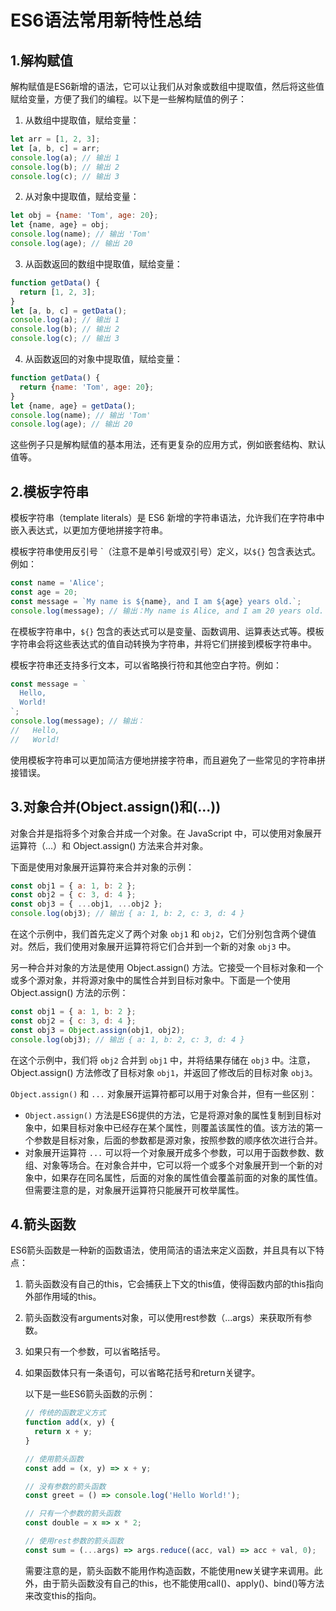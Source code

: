# ES6语法常用新特性总结

## 1.解构赋值

​	解构赋值是ES6新增的语法，它可以让我们从对象或数组中提取值，然后将这些值赋给变量，方便了我们的编程。以下是一些解构赋值的例子：

1. 从数组中提取值，赋给变量：

```js
let arr = [1, 2, 3];
let [a, b, c] = arr;
console.log(a); // 输出 1
console.log(b); // 输出 2
console.log(c); // 输出 3
```

2. 从对象中提取值，赋给变量：

```js
let obj = {name: 'Tom', age: 20};
let {name, age} = obj;
console.log(name); // 输出 'Tom'
console.log(age); // 输出 20
```

3. 从函数返回的数组中提取值，赋给变量：

```js
function getData() {
  return [1, 2, 3];
}
let [a, b, c] = getData();
console.log(a); // 输出 1
console.log(b); // 输出 2
console.log(c); // 输出 3
```

4. 从函数返回的对象中提取值，赋给变量：

```js
function getData() {
  return {name: 'Tom', age: 20};
}
let {name, age} = getData();
console.log(name); // 输出 'Tom'
console.log(age); // 输出 20
```

这些例子只是解构赋值的基本用法，还有更复杂的应用方式，例如嵌套结构、默认值等。

## 2.模板字符串

模板字符串（template literals）是 ES6 新增的字符串语法，允许我们在字符串中嵌入表达式，以更加方便地拼接字符串。

模板字符串使用反引号 \`（注意不是单引号或双引号）定义，以`${}` 包含表达式。例如：

```js
const name = 'Alice';
const age = 20;
const message = `My name is ${name}, and I am ${age} years old.`;
console.log(message); // 输出：My name is Alice, and I am 20 years old.
```

在模板字符串中，`${}` 包含的表达式可以是变量、函数调用、运算表达式等。模板字符串会将这些表达式的值自动转换为字符串，并将它们拼接到模板字符串中。

模板字符串还支持多行文本，可以省略换行符和其他空白字符。例如：

```js
const message = `
  Hello,
  World!
`;
console.log(message); // 输出：
//   Hello,
//   World!
```

使用模板字符串可以更加简洁方便地拼接字符串，而且避免了一些常见的字符串拼接错误。

## 3.对象合并(Object.assign()和(...))

对象合并是指将多个对象合并成一个对象。在 JavaScript 中，可以使用对象展开运算符（...）和 Object.assign() 方法来合并对象。

下面是使用对象展开运算符来合并对象的示例：

```js
const obj1 = { a: 1, b: 2 };
const obj2 = { c: 3, d: 4 };
const obj3 = { ...obj1, ...obj2 };
console.log(obj3); // 输出 { a: 1, b: 2, c: 3, d: 4 }
```

在这个示例中，我们首先定义了两个对象 `obj1` 和 `obj2`，它们分别包含两个键值对。然后，我们使用对象展开运算符将它们合并到一个新的对象 `obj3` 中。

另一种合并对象的方法是使用 Object.assign() 方法。它接受一个目标对象和一个或多个源对象，并将源对象中的属性合并到目标对象中。下面是一个使用 Object.assign() 方法的示例：

```js
const obj1 = { a: 1, b: 2 };
const obj2 = { c: 3, d: 4 };
const obj3 = Object.assign(obj1, obj2);
console.log(obj3); // 输出 { a: 1, b: 2, c: 3, d: 4 }
```

在这个示例中，我们将 `obj2` 合并到 `obj1` 中，并将结果存储在 `obj3` 中。注意，Object.assign() 方法修改了目标对象 `obj1`，并返回了修改后的目标对象 `obj3`。

`Object.assign()` 和 `...` 对象展开运算符都可以用于对象合并，但有一些区别：

- `Object.assign()` 方法是ES6提供的方法，它是将源对象的属性复制到目标对象中，如果目标对象中已经存在某个属性，则覆盖该属性的值。该方法的第一个参数是目标对象，后面的参数都是源对象，按照参数的顺序依次进行合并。
- 对象展开运算符 `...` 可以将一个对象展开成多个参数，可以用于函数参数、数组、对象等场合。在对象合并中，它可以将一个或多个对象展开到一个新的对象中，如果存在同名属性，后面的对象的属性值会覆盖前面的对象的属性值。但需要注意的是，对象展开运算符只能展开可枚举属性。

## 4.箭头函数

ES6箭头函数是一种新的函数语法，使用简洁的语法来定义函数，并且具有以下特点：

1. 箭头函数没有自己的this，它会捕获上下文的this值，使得函数内部的this指向外部作用域的this。

2. 箭头函数没有arguments对象，可以使用rest参数（...args）来获取所有参数。

3. 如果只有一个参数，可以省略括号。

4. 如果函数体只有一条语句，可以省略花括号和return关键字。

   以下是一些ES6箭头函数的示例：

   ```js
   // 传统的函数定义方式
   function add(x, y) {
     return x + y;
   }
   
   // 使用箭头函数
   const add = (x, y) => x + y;
   
   // 没有参数的箭头函数
   const greet = () => console.log('Hello World!');
   
   // 只有一个参数的箭头函数
   const double = x => x * 2;
   
   // 使用rest参数的箭头函数
   const sum = (...args) => args.reduce((acc, val) => acc + val, 0);
   ```

   需要注意的是，箭头函数不能用作构造函数，不能使用new关键字来调用。此外，由于箭头函数没有自己的this，也不能使用call()、apply()、bind()等方法来改变this的指向。